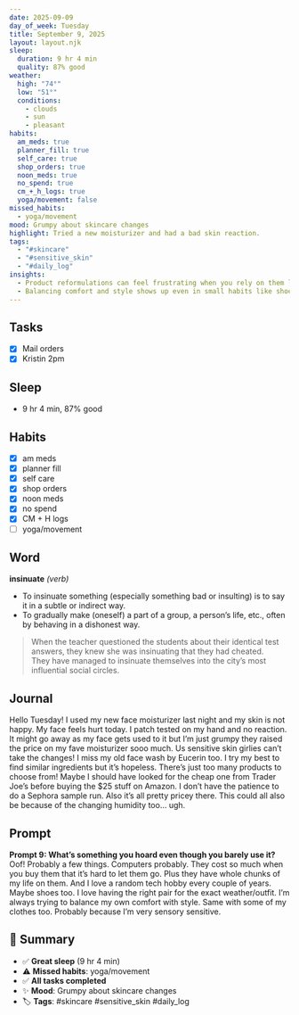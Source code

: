 ```yaml
---
date: 2025-09-09
day_of_week: Tuesday
title: September 9, 2025
layout: layout.njk
sleep:
  duration: 9 hr 4 min
  quality: 87% good
weather:
  high: "74°"
  low: "51°"
  conditions:
    - clouds
    - sun
    - pleasant
habits:
  am_meds: true
  planner_fill: true
  self_care: true
  shop_orders: true
  noon_meds: true
  no_spend: true
  cm_+_h_logs: true
  yoga/movement: false
missed_habits:
  - yoga/movement
mood: Grumpy about skincare changes
highlight: Tried a new moisturizer and had a bad skin reaction.
tags:
  - "#skincare"
  - "#sensitive_skin"
  - "#daily_log"
insights:
  - Product reformulations can feel frustrating when you rely on them long-term.
  - Balancing comfort and style shows up even in small habits like shoes or clothes.
---
```


## Tasks
- [x] Mail orders  
- [x] Kristin 2pm  

## Sleep
- 9 hr 4 min, 87% good

## Habits
- [x] am meds  
- [x] planner fill  
- [x] self care  
- [x] shop orders  
- [x] noon meds  
- [x] no spend  
- [x] CM + H logs  
- [ ] yoga/movement  

## Word
**insinuate** *(verb)*  
- To insinuate something (especially something bad or insulting) is to say it in a subtle or indirect way.  
- To gradually make (oneself) a part of a group, a person’s life, etc., often by behaving in a dishonest way.  
> When the teacher questioned the students about their identical test answers, they knew she was insinuating that they had cheated.  
> They have managed to insinuate themselves into the city’s most influential social circles.  

## Journal
Hello Tuesday! I used my new face moisturizer last night and my skin is not happy. My face feels hurt today. I patch tested on my hand and no reaction. It might go away as my face gets used to it but I’m just grumpy they raised the price on my fave moisturizer sooo much. Us sensitive skin girlies can’t take the changes! I miss my old face wash by Eucerin too. I try my best to find similar ingredients but it’s hopeless. There’s just too many products to choose from! Maybe I should have looked for the cheap one from Trader Joe’s before buying the $25 stuff on Amazon. I don’t have the patience to do a Sephora sample run. Also it’s all pretty pricey there. This could all also be because of the changing humidity too… ugh.  

## Prompt
**Prompt 9: What’s something you hoard even though you barely use it?**  
Oof! Probably a few things. Computers probably. They cost so much when you buy them that it’s hard to let them go. Plus they have whole chunks of my life on them. And I love a random tech hobby every couple of years. Maybe shoes too. I love having the right pair for the exact weather/outfit. I’m always trying to balance my own comfort with style. Same with some of my clothes too. Probably because I’m very sensory sensitive.  

## 📌 Summary
- ✅ **Great sleep** (9 hr 4 min)  
- ⚠️ **Missed habits**: yoga/movement  
- ✅ **All tasks completed**  
- ✨ **Mood**: Grumpy about skincare changes  
- 🏷️ **Tags**: #skincare #sensitive_skin #daily_log  